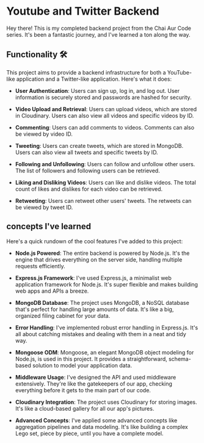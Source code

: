 # Youtube and Twitter Backend

Hey there! This is my completed backend project from the Chai Aur Code series. It's been a fantastic journey, and I've learned a ton along the way.

## Functionality 🛠️

This project aims to provide a backend infrastructure for both a YouTube-like application and a Twitter-like application. Here's what it does:

- **User Authentication**: Users can sign up, log in, and log out. User information is securely stored and passwords are hashed for security.

- **Video Upload and Retrieval**: Users can upload videos, which are stored in Cloudinary. Users can also view all videos and specific videos by ID.

- **Commenting**: Users can add comments to videos. Comments can also be viewed by video ID.

- **Tweeting**: Users can create tweets, which are stored in MongoDB. Users can also view all tweets and specific tweets by ID.

- **Following and Unfollowing**: Users can follow and unfollow other users. The list of followers and following users can be retrieved.

- **Liking and Disliking Videos**: Users can like and dislike videos. The total count of likes and dislikes for each video can be retrieved.

- **Retweeting**: Users can retweet other users' tweets. The retweets can be viewed by tweet ID.

## concepts I've learned

Here's a quick rundown of the cool features I've added to this project:

- **Node.js Powered**: The entire backend is powered by Node.js. It's the engine that drives everything on the server side, handling multiple requests efficiently.

- **Express.js Framework**: I've used Express.js, a minimalist web application framework for Node.js. It's super flexible and makes building web apps and APIs a breeze.

- **MongoDB Database**: The project uses MongoDB, a NoSQL database that's perfect for handling large amounts of data. It's like a big, organized filing cabinet for your data.

- **Error Handling**: I've implemented robust error handling in Express.js. It's all about catching mistakes and dealing with them in a neat and tidy way.

- **Mongoose ODM**: Mongoose, an elegant MongoDB object modeling for Node.js, is used in this project. It provides a straightforward, schema-based solution to model your application data.

- **Middleware Usage**: I've designed the API and used middleware extensively. They're like the gatekeepers of our app, checking everything before it gets to the main part of our code.

- **Cloudinary Integration**: The project uses Cloudinary for storing images. It's like a cloud-based gallery for all our app's pictures.

- **Advanced Concepts**: I've applied some advanced concepts like aggregation pipelines and data modeling. It's like building a complex Lego set, piece by piece, until you have a complete model.
